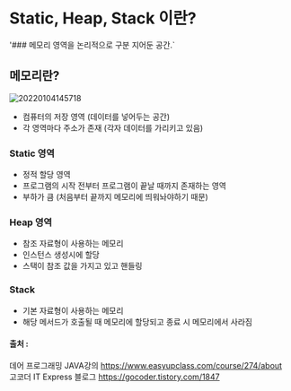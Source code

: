 # Static, Heap, Stack 이란?

'### 메모리 영역을 논리적으로 구분 지어둔 공간.`

 ## 메모리란?

![20220104145718](https://user-images.githubusercontent.com/78770230/148015803-56ca7934-598b-465a-b603-be884311d749.jpg)

- 컴퓨터의 저장 영역 (데이터를 넣어두는 공간)
- 각 영역마다 주소가 존재 (각자 데이터를 가리키고 있음)

### Static 영역

- 정적 할당 영역
- 프로그램의 시작 전부터 프로그램이 끝날 때까지 존재하는 영역
- 부하가 큼 (처음부터 끝까지 메모리에 띄워놔야하기 때문)

### Heap 영역

- 참조 자료형이 사용하는 메모리
- 인스턴스 생성시에 할당
- 스택이 참조 값을 가지고 있고 핸들링

### Stack

- 기본 자료형이 사용하는 메모리
- 해당 메서드가 호출될 때 메모리에 할당되고 종료 시 메모리에서 사라짐




#### 출처 : 
데어 프로그래밍 JAVA강의 <https://www.easyupclass.com/course/274/about>  
고코더 IT Express 블로그 <https://gocoder.tistory.com/1847>
